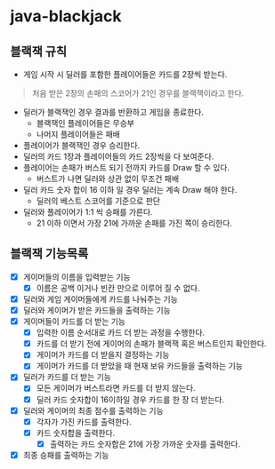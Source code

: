 # java-blackjack

## 블랙잭 규칙

- 게임 시작 시 딜러를 포함한 플레이어들은 카드를 2장씩 받는다.

> 처음 받은 2장의 손패의 스코어가 21인 경우를 블랙잭이라고 한다.

- 딜러가 블랙잭인 경우 결과를 반환하고 게임을 종료한다. 
    - 블랙잭인 플레이어들은 무승부 
    - 나머지 플레이어들은 패배
- 플레이어가 블랙잭인 경우 승리한다.
- 딜러의 카드 1장과 플레이어들의 카드 2장씩을 다 보여준다.
- 플레이어는 손패가 버스트 되기 전까지 카드를 Draw 할 수 있다.
    - 버스트가 나면 딜러와 상관 없이 무조건 패배
- 딜러 카드 숫자 합이 16 이하 일 경우 딜러는 계속 Draw 해야 한다.
    - 딜러의 베스트 스코어를 기준으로 판단
- 딜러와 플레이어가 1:1 씩 승패를 가른다.
    - 21 이하 이면서 가장 21에 가까운 손패를 가진 쪽이 승리한다.

## 블랙잭 기능목록

- [x] 게이머들의 이름을 입력받는 기능
    - [x] 이름은 공백 이거나 빈칸 만으로 이루어 질 수 없다.
- [x] 딜러와 게임 게이머들에게 카드를 나눠주는 기능
- [x] 딜러와 게이머가 받은 카드들을 출력하는 기능
- [x] 게이머들이 카드를 더 받는 기능
    - [x] 입력한 이름 순서대로 카드 더 받는 과정을 수행한다.
    - [x] 카드를 더 받기 전에 게이머의 손패가 블랙잭 혹은 버스트인지 확인한다.
    - [x] 게이머가 카드를 더 받을지 결정하는 기능
    - [x] 게이머가 카드를 더 받았을 때 현재 보유 카드들을 출력하는 기능
- [x] 딜러가 카드를 더 받는 기능
    - [x] 모든 게이머가 버스트라면 카드를 더 받지 않는다.
    - [x] 딜러 카드 숫자합이 16이하일 경우 카드를 한 장 더 받는다.
- [x] 딜러와 게이머의 최종 점수를 출력하는 기능
    - [x] 각자가 가진 카드를 출력한다.
    - [x] 카드 숫자합을 출력한다.
        - [x] 출력하는 카드 숫자합은 21에 가장 가까운 숫자를 출력한다.
- [x] 최종 승패를 출력하는 기능
